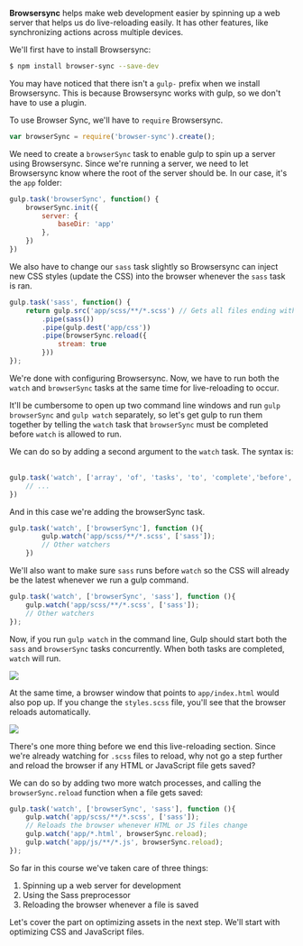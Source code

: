 **Browsersync** helps make web development easier by spinning up a web server that helps us do live-reloading easily. It has other features, like synchronizing actions across multiple devices. 

We'll first have to install Browsersync: 
​    
```bash
$ npm install browser-sync --save-dev
```

You may have noticed that there isn't a `gulp-` prefix when we install Browsersync. This is because Browsersync works with gulp, so we don't have to use a plugin. 

To use Browser Sync, we'll have to `require` Browsersync.
​    
```javascript
var browserSync = require('browser-sync').create();
```

We need to create a `browserSync` task to enable gulp to spin up a server using Browsersync. Since we're running a server, we need to let Browsersync know where the root of the server should be. In our case, it's the `app` folder:
​    
```javascript
gulp.task('browserSync', function() {
	browserSync.init({
		server: {
			baseDir: 'app'
		},
	})
})
```

We also have to change our `sass` task slightly so Browsersync can inject new CSS styles (update the CSS) into the browser whenever the `sass` task is ran. 
​    
```javascript
gulp.task('sass', function() {
	return gulp.src('app/scss/**/*.scss') // Gets all files ending with .scss in app/scss
		.pipe(sass())
		.pipe(gulp.dest('app/css'))
		.pipe(browserSync.reload({
			stream: true
		}))
});
```

We're done with configuring Browsersync. Now, we have to run both the `watch` and `browserSync` tasks at the same time for live-reloading to occur. 

It'll be cumbersome to open up two command line windows and run `gulp browserSync` and `gulp watch` separately, so let's get gulp to run them together by telling the `watch` task that `browserSync` must be completed before `watch` is allowed to run. 

We can do so by adding a second argument to the `watch` task. The syntax is: 
​    
```javascript
gulp.task('watch', ['array', 'of', 'tasks', 'to', 'complete','before', 'watch'], function (){
	// ...
})
```

And in this case we're adding the browserSync task. 
​    
```javascript
gulp.task('watch', ['browserSync'], function (){
		gulp.watch('app/scss/**/*.scss', ['sass']); 
		// Other watchers
	})
```

We'll also want to make sure `sass` runs before `watch` so the CSS will already be the latest whenever we run a gulp command. 
​    
```javascript
gulp.task('watch', ['browserSync', 'sass'], function (){
	gulp.watch('app/scss/**/*.scss', ['sass']); 
	// Other watchers
});
```

Now, if you run `gulp watch` in the command line, Gulp should start both the `sass` and `browserSync` tasks concurrently. When both tasks are completed, `watch` will run. 

![](https://storage.googleapis.com/codevolve-assets/internal/courses/Gulp/23.png)

At the same time, a browser window that points to `app/index.html` would also pop up. If you change the `styles.scss` file, you'll see that the browser reloads automatically. 

![](https://storage.googleapis.com/codevolve-assets/internal/courses/Gulp/24.gif)

There's one more thing before we end this live-reloading section. Since we're already watching for `.scss` files to reload, why not go a step further and reload the browser if any HTML or JavaScript file gets saved? 

We can do so by adding two more watch processes, and calling the `browserSync.reload` function when a file gets saved: 
​    
```javascript
gulp.task('watch', ['browserSync', 'sass'], function (){
	gulp.watch('app/scss/**/*.scss', ['sass']); 
	// Reloads the browser whenever HTML or JS files change
	gulp.watch('app/*.html', browserSync.reload); 
	gulp.watch('app/js/**/*.js', browserSync.reload); 
});
```

So far in this course we've taken care of three things: 

1. Spinning up a web server for development
2. Using the Sass preprocessor
3. Reloading the browser whenever a file is saved

Let's cover the part on optimizing assets in the next step. We'll start with optimizing CSS and JavaScript files. 